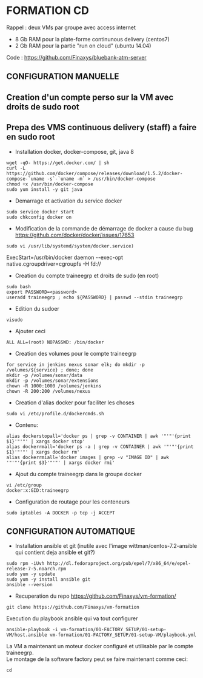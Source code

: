 # FORMATION CD  
Rappel : deux VMs par groupe avec access internet  
- 8 Gb RAM pour la plate-forme continunous delivery (centos7)  
- 2 Gb RAM pour la partie "run on cloud" (ubuntu 14.04)  

Code : https://github.com/Finaxys/bluebank-atm-server  
  
## CONFIGURATION MANUELLE

## Creation d'un compte perso sur la VM avec droits de sudo root  
  
## Prepa des VMS continuous delivery (staff) a faire en sudo root  
- Installation docker, docker-compose, git, java 8  
```  
wget -qO- https://get.docker.com/ | sh  
curl -L https://github.com/docker/compose/releases/download/1.5.2/docker-compose-`uname -s`-`uname -m` > /usr/bin/docker-compose  
chmod +x /usr/bin/docker-compose  
sudo yum install -y git java  
```  
- Demarrage et activation du service docker  
```  
sudo service docker start  
sudo chkconfig docker on  
```  
- Modification de la commande de démarrage de docker a cause du bug https://github.com/docker/docker/issues/17653  
```  
sudo vi /usr/lib/systemd/system/docker.service)  
```  
ExecStart=/usr/bin/docker daemon --exec-opt native.cgroupdriver=cgroupfs -H fd://  
  
- Creation du compte traineegrp et droits de sudo (en root)  
```  
sudo bash  
export PASSWORD=<password>  
useradd traineegrp ; echo ${PASSWORD} | passwd --stdin traineegrp  
```  
  
- Edition du sudoer 
```  
visudo  
```  
- Ajouter ceci  
```  
ALL ALL=(root) NOPASSWD: /bin/docker  
```  
  
- Creation des volumes pour le compte traineegrp  
```  
for service in jenkins nexus sonar elk; do mkdir -p /volumes/${service} ; done; done  
mkdir -p /volumes/sonar/data  
mkdir -p /volumes/sonar/extensions  
chown -R 1000:1000 /volumes/jenkins  
chown -R 200:200 /volumes/nexus  
```  
- Creation d'alias docker pour faciliter les choses  
```  
sudo vi /etc/profile.d/dockercmds.sh  
```  
- Contenu:  
```  
alias dockerstopall='docker ps | grep -v CONTAINER | awk '"'"'{print $1}'"'"' | xargs docker stop'  
alias dockerrmall='docker ps -a | grep -v CONTAINER | awk '"'"'{print $1}'"'"' | xargs docker rm'  
alias dockerrmiall='docker images | grep -v "IMAGE ID" | awk '"'"'{print $3}'"'"' | xargs docker rmi'  
```  

- Ajout du compte traineegrp dans le groupe docker  
```  
vi /etc/group  
docker:x:GID:traineegrp  
```  

- Configuration de routage pour les conteneurs  
```  
sudo iptables -A DOCKER -p tcp -j ACCEPT  
```  

## CONFIGURATION AUTOMATIQUE 

- Installation ansible et git (inutile avec l'image wittman/centos-7.2-ansible qui contient deja ansible et git?) 
```  
sudo rpm -iUvh http://dl.fedoraproject.org/pub/epel/7/x86_64/e/epel-release-7-5.noarch.rpm  
sudo yum -y update  
sudo yum -y install ansible git 
ansible --version  
```  

- Recuperation du repo https://github.com/Finaxys/vm-formation/
```  
git clone https://github.com/Finaxys/vm-formation
```  
Execution du playbook ansible qui va tout configurer
```  
ansible-playbook -i vm-formation/01-FACTORY_SETUP/01-setup-VM/host.ansible vm-formation/01-FACTORY_SETUP/01-setup-VM/playbook.yml  
```  

La VM a maintenant un moteur docker configuré et utilisable par le compte traineegrp.  
Le montage de la software factory peut se faire maintenant comme ceci:  
```  
cd 
```  
